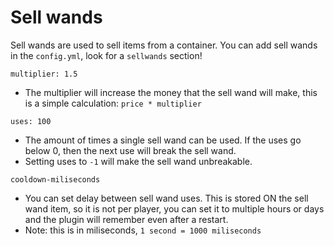 # Sell wands

Sell wands are used to sell items from a container. You can add sell wands in the `config.yml`, look for a `sellwands` section!

`multiplier: 1.5`
* The multiplier will increase the money that the sell wand will make, this is a simple calculation: `price * multiplier`

`uses: 100`
* The amount of times a single sell wand can be used. If the uses go below 0, then the next use will break the sell wand.
* Setting uses to `-1` will make the sell wand unbreakable.

`cooldown-miliseconds`
* You can set delay between sell wand uses. This is stored ON the sell wand item, so it is not per player, you can set it to multiple hours or days and the plugin will remember even after a restart.
* Note: this is in miliseconds, `1 second = 1000 miliseconds`